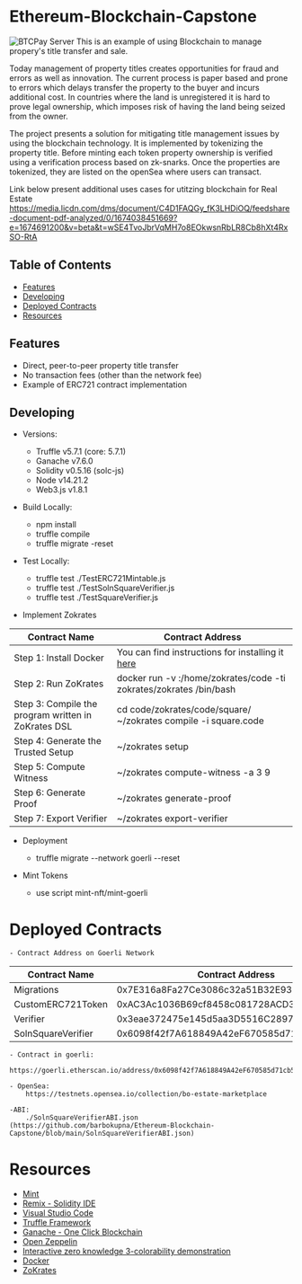 # Ethereum-Blockchain-Capstone
 ![BTCPay Server](images/townhouses.jpeg)
This is an example of using Blockchain to manage propery's title transfer and sale.

Today management of property titles creates opportunities for fraud and errors as well as innovation. The current process is paper based and prone to errors which delays transfer the property to the buyer and incurs additional cost. 
In countries where the land is unregistered it is hard to prove legal ownership, which imposes risk of having the land being seized from the owner.

The project presents a solution for mitigating title management issues by using the blockchain technology. It is implemented by tokenizing the property title. Before minting each token property ownership is verified using a verification process based on zk-snarks. Once the properties are tokenized, they are listed on the openSea where users can transact.


 Link below present additional uses cases for utitzing blockchain for Real Estate
 https://media.licdn.com/dms/document/C4D1FAQGy_fK3LHDiOQ/feedshare-document-pdf-analyzed/0/1674038451669?e=1674691200&v=beta&t=wSE4TvoJbrVqMH7o8EOkwsnRbLR8Cb8hXt4RxSO-RtA
 ## Table of Contents

* [Features](#features)
* [Developing](#developing)
* [Deployed Contracts](#deployed-contracts)
* [Resources](#resources)


## Features

* Direct, peer-to-peer property title transfer
* No transaction fees (other than the network fee)
* Example of ERC721 contract implementation


## Developing
* Versions: 
    - Truffle v5.7.1 (core: 5.7.1)
    - Ganache v7.6.0
    - Solidity v0.5.16 (solc-js)
    - Node v14.21.2
    - Web3.js v1.8.1

* Build Locally:
    - npm install
    - truffle compile
    - truffle migrate -reset

* Test Locally:
    - truffle test ./TestERC721Mintable.js
    - truffle test ./TestSolnSquareVerifier.js
    - truffle test ./TestSquareVerifier.js

* Implement Zokrates

| Contract Name | Contract Address |
| ------------- | ------------- |
| Step 1: Install Docker | You can find instructions for installing it [here](https://docs.docker.com/install/)|
| Step 2: Run ZoKrates | docker run -v <Your path to zokrates>:/home/zokrates/code -ti zokrates/zokrates /bin/bash| 
| Step 3: Compile the program written in ZoKrates DSL | cd code/zokrates/code/square/ </br> ~/zokrates compile -i square.code |
| Step 4: Generate the Trusted Setup | ~/zokrates setup |
| Step 5: Compute Witness | ~/zokrates compute-witness -a 3 9 |
| Step 6: Generate Proof | ~/zokrates generate-proof |
| Step 7: Export Verifier | ~/zokrates export-verifier|

* Deployment
    - truffle migrate --network goerli --reset

* Mint Tokens
    - use script mint-nft/mint-goerli

# Deployed Contracts
    - Contract Address on Goerli Network

| Contract Name | Contract Address |
| ------------- | ------------- |
| Migrations | 0x7E316a8Fa27Ce3086c32a51B32E935E8b1713cEF |
| CustomERC721Token | 0xAC3Ac1036B69cf8458c081728ACD32601f1EDed8 |
| Verifier | 0x3eae372475e145d5aa3D5516C2897230Df45638a |
| SolnSquareVerifier | 0x6098f42f7A618849A42eF670585d71cb5D298b7e |

   
    - Contract in goerli: 
        https://goerli.etherscan.io/address/0x6098f42f7A618849A42eF670585d71cb5D298b7e

    - OpenSea: 
        https://testnets.opensea.io/collection/bo-estate-marketplace

    -ABI:
        ./SolnSquareVerifierABI.json (https://github.com/barbokupna/Ethereum-Blockchain-Capstone/blob/main/SolnSquareVerifierABI.json)



# Resources
* [Mint](https://github.com/andresaaap/mint-ntf)
* [Remix - Solidity IDE](https://remix.ethereum.org/)
* [Visual Studio Code](https://code.visualstudio.com/)
* [Truffle Framework](https://truffleframework.com/)
* [Ganache - One Click Blockchain](https://truffleframework.com/ganache)
* [Open Zeppelin ](https://openzeppelin.org/)
* [Interactive zero knowledge 3-colorability demonstration](http://web.mit.edu/~ezyang/Public/graph/svg.html)
* [Docker](https://docs.docker.com/install/)
* [ZoKrates](https://github.com/Zokrates/ZoKrates)

